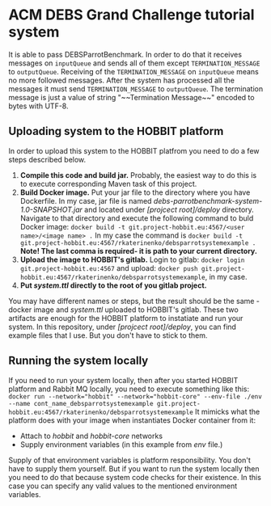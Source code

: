# ACM DEBS Grand Challenge tutorial system

It is able to  pass DEBSParrotBenchmark. In order to do that it receives messages on `inputQueue` and sends all of them
except `TERMINATION_MESSAGE` to `outputQueue`. Receiving of the `TERMINATION_MESSAGE` on `inputQueue`
means no more followed messages. After the system has processed all the messages it must send `TERMINATION_MESSAGE` to
`outputQueue`. The termination message is just a value of string "\~~Termination Message\~~" encoded to bytes with UTF-8.

## Uploading system to the HOBBIT platform
In order to upload this system to the HOBBIT platfrom you need to do a few steps described below.

1. **Compile this code and build jar.** Probably, the easiest way to do this is to execute corresponding Maven task
of this project.
2. **Build Docker image.** Put your jar file to the directory where you have Dockerfile. In my case, jar file is named
*debs-parrotbenchmark-system-1.0-SNAPSHOT.jar* and located under *[projcect root]/deploy* directory. Navigate to that
directory and execute the following command to buld Docker image: `docker build -t git.project-hobbit.eu:4567/<user name>/<image name> .`
In my case the command is `docker build -t git.project-hobbit.eu:4567/rkaterinenko/debsparrotsystemexample .` **Note! The last comma is required- it is path to your current directory.**
3. **Upload the image to HOBBIT's gitlab.**  Login to gitlab: `docker login git.project-hobbit.eu:4567` and upload:
`docker push git.project-hobbit.eu:4567/rkaterinenko/debsparrotsystemexample`, in my case.
4. **Put *system.ttl* directly to the root of you gitlab project.**

You may have different names or steps, but the result should be the same - docker image and *system.ttl* uploaded to HOBBIT's gitlab.
These two artifacts are enough for the HOBBIT platform to instatiate and run your system. In this repository, under
*[projcect root]/deploy*, you can find example files that I use. But you don't have to stick to them.

## Running the system locally

If you need to run your system locally, then after you started HOBBIT platform and Rabbit MQ locally, you need to execute
something like this:
`docker run --network="hobbit" --network="hobbit-core" --env-file ./env --name cont_name_debsparrotsystemexample git.project-hobbit.eu:4567/rkaterinenko/debsparrotsystemexample`
It mimicks what the platform does with your image when instantiates Docker container from it:
- Attach to *hobbit* and *hobbit-core* networks
- Supply environment variables (in this example from *env* file.)

Supply of that environment variables is platform responsibility. You don't have to supply
them yourself. But if you want to run the system locally then you need to do that
because system code checks for their existence. In this case you can specify any valid
values to the mentioned environment variables.
